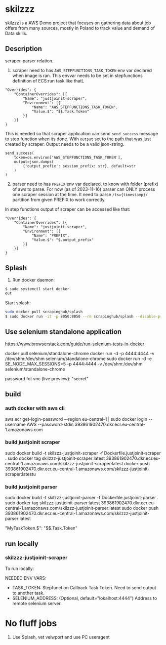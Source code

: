 # skilzzz

skilzzz is a AWS Demo project that focuses on gathering data about job offers from many sources, mostly in Poland to track value and demand of Data skills.


## Description

scraper-parser relation.
1. scraper need to has `AWS_STEPFUNCTIONS_TASK_TOKEN` env var declared when image is ran. 
This envvar needs to be set in stepfunctions definition of ECS:run task like thatL

```
"Overrides": {
    "ContainerOverrides": [{
        "Name": "justjoinit-scraper",
        "Environment": [{
            "Name": "AWS_STEPFUNCTIONS_TASK_TOKEN",
            "Value.$": "$$.Task.Token"
        }]
    }]
}
```

This is needed so that scraper application can send `send_success` message to step function
when its done. With `output` set to the path that was just created by scraper. Output needs to 
be a valid json-string.

```
send_success(
    token=os.environ['AWS_STEPFUNCTIONS_TASK_TOKEN'],
    output=json.dumps(
        {'output_prefix': session_prefix: str}, default=str
    )
)
```

2. parser need to has `PREFIX` env var declared, to know with folder (prefix) of aws
to parse. For now (as of 2023-11-16) parser can ONLY process one scraper session
at the time. It need to parse `/ts={timestamp}/` partition from given PREFIX to work
correctly.

In step functions output of scraper can be accessed like that:
```
"Overrides": {
    "ContainerOverrides": [{
        "Name": "justjoinit-scraper",
        "Environment": [{
            "Name": "PREFIX",
            "Value.$": "$.output_prefix"
        }]
    }]
}
```


## Splash

1. Run docker daemon:

```bash
$ sudo systemctl start docker
out
```

Start splash:

```bash
sudo docker pull scrapinghub/splash
$ sudo docker run -it -p 8050:8050 --rm scrapinghub/splash --disable-private-mode
```


## Use selenium standalone application
https://www.browserstack.com/guide/run-selenium-tests-in-docker

docker pull selenium/standalone-chrome
docker run -d -p 4444:4444 -v /dev/shm:/dev/shm selenium/standalone-chrome
sudo docker run -d -e SE_NODE_MAX_SESSIONS=5 -p 4444:4444 -v /dev/shm:/dev/shm selenium/standalone-chrome

password fot vnc (live preview): "secret"

## build

### auth docker with aws cli

aws ecr get-login-password --region eu-central-1 | sudo docker login --username AWS --password-stdin 393861902470.dkr.ecr.eu-central-1.amazonaws.com

### build justjoinit scraper

sudo docker build -t skilzzz-justjoinit-scraper -f Dockerfile.justjoinit-scraper .
sudo docker tag skilzzz-justjoinit-scraper:latest 393861902470.dkr.ecr.eu-central-1.amazonaws.com/skilzzz-justjoinit-scraper:latest
docker push 393861902470.dkr.ecr.eu-central-1.amazonaws.com/skilzzz-justjoinit-scraper:latestu


### build justjoinit parser

sudo docker build -t skilzzz-justjoinit-parser -f Dockerfile.justjoinit-parser .
sudo docker tag skilzzz-justjoinit-parser:latest 393861902470.dkr.ecr.eu-central-1.amazonaws.com/skilzzz-justjoinit-parser:latest
sudo docker push 393861902470.dkr.ecr.eu-central-1.amazonaws.com/skilzzz-justjoinit-parser:latest

"MyTaskToken.$": "$$.Task.Token"

## run locally

### skilzzz-justjoinit-scraper

To run locally:

NEEDED ENV VARS:

- TASK_TOKEN: Stepfunction Callback Task Token. Need to send output to another task.
- SELENIUM_ADDRESS: (Optional, default="lokalhost:4444") Address to remote selenium server.


# No fluff jobs
1. Use Splash, vet veiwport and use PC useragent